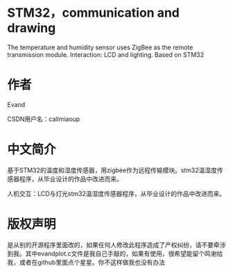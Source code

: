 # STM32，communication and drawing
 The temperature and humidity sensor uses ZigBee as the remote transmission module. Interaction: LCD and lighting. Based on STM32 

# 作者
Evand

CSDN用户名：callmiaoup

# 中文简介
基于STM32的温度和湿度传感器，用zigbee作为远程传输模块。stm32温湿度传感器程序，从毕业设计的作品中改进而来。

人机交互：LCD与灯光stm32温湿度传感器程序，从毕业设计的作品中改进而来。

# 版权声明
是从别的开源程序里面改的，如果任何人修改此程序造成了产权纠纷，请不要牵涉到我。其中evandplot.c文件是我自己手敲的，如果有使用，很希望能留个鸣谢给我，或者在github里面点个星星。你不这样做我也没有办法

